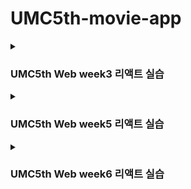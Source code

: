 # UMC5th-movie-app

<details>
<summary><h3>UMC5th Web week3 리액트 실습</h3></summary>
<div markdown="1">
<img width="1512" alt="영화 앱 구현 실습 사진" src="https://github.com/rnrgll/UMC5th-movie-app/assets/105702023/88aada98-83e9-4f80-a2af-61ecfd539754">
<img width="1512" src="https://github.com/rnrgll/UMC5th-movie-app/assets/105702023/ca1ee76f-a3a9-439c-9430-223380f6f6b0">
</div>
</details>
<details>
<summary><h3>UMC5th Web week5 리액트 실습</h3></summary>
<div markdown="1">
<img width="1512" alt="스크린샷 2023-11-07 오후 3 36 54" src="https://github.com/rnrgll/UMC5th-movie-app/assets/105702023/cc3931c7-d8b4-41f5-98d4-e9c0d167d2c7">
<img width="1512" alt="스크린샷 2023-11-07 오후 3 37 00" src="https://github.com/rnrgll/UMC5th-movie-app/assets/105702023/6b874e5b-818d-40e2-aac8-dfef22e0b93b">
</div>
</details>
<details>
<summary><h3>UMC5th Web week6 리액트 실습</h3></summary>
<div markdown="1">
<img width="1512" alt="영화 페이지 연결" src="https://github.com/rnrgll/UMC5th-movie-app/assets/105702023/55d9dae7-2bbc-44fd-b16d-5bf19c33c118">
<img width="1512" alt="영화 상세 페이지" src="https://github.com/rnrgll/UMC5th-movie-app/assets/105702023/5338c933-ffe7-4ee1-b24b-864b6c088993">
<img width="1512" alt="에러페이지" src="https://github.com/rnrgll/UMC5th-movie-app/assets/105702023/820f646e-2cad-4d4e-86a0-21a283ae736b">
</div>
</details>
